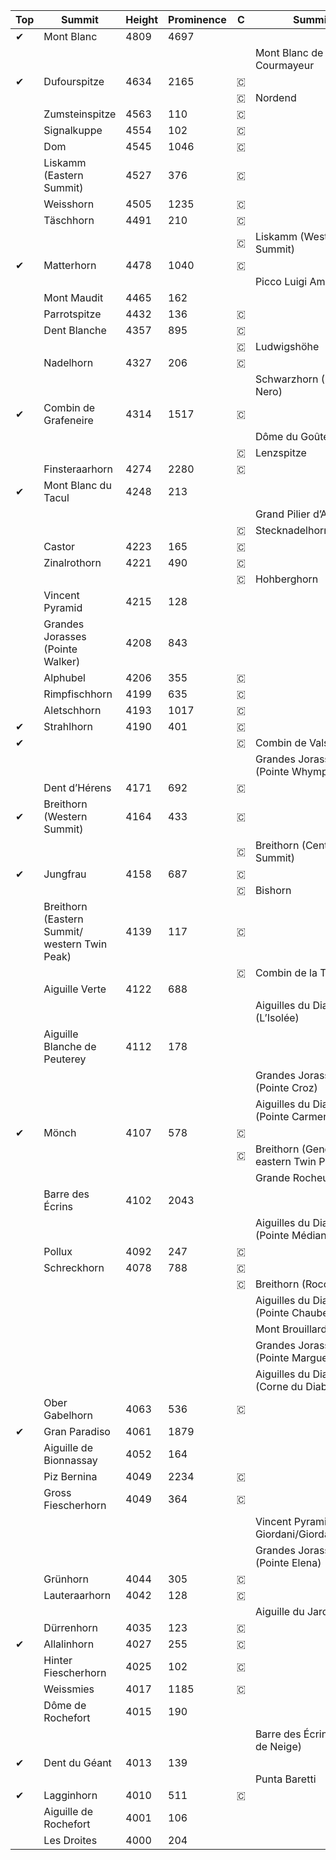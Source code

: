 | Top | Summit | Height | Prominence | C | Summit | H | P |
| -------- | -------- | -------- | -------- | -------- | -------- | -------- | -------- |
|&#x2714;|Mont Blanc|4809|4697|||||
||||||Mont Blanc de Courmayeur|4748|18|
|&#x2714;|Dufourspitze|4634|2165|&#127464;||||
|||||&#127464;|Nordend|4609|94|
||Zumsteinspitze|4563|110|&#127464;||||
||Signalkuppe|4554|102|&#127464;||||
||Dom|4545|1046|&#127464;||||
||Liskamm (Eastern Summit)|4527|376|&#127464;||||
||Weisshorn|4505|1235|&#127464;||||
||Täschhorn|4491|210|&#127464;||||
|||||&#127464;|Liskamm (Western Summit)|4479|62|
|&#x2714;|Matterhorn|4478|1040|&#127464;||||
||||||Picco Luigi Amedeo|4469|54|
||Mont Maudit|4465|162|||||
||Parrotspitze|4432|136|&#127464;||||
||Dent Blanche|4357|895|&#127464;||||
|||||&#127464;|Ludwigshöhe|4341|58|
||Nadelhorn|4327|206|&#127464;||||
||||||Schwarzhorn (Corno Nero)|4322|42|
|&#x2714;|Combin de Grafeneire|4314|1517|&#127464;||||
||||||Dôme du Goûter|4304|58|
|||||&#127464;|Lenzspitze|4294|86|
||Finsteraarhorn|4274|2280|&#127464;||||
|&#x2714;|Mont Blanc du Tacul|4248|213|||||
||||||Grand Pilier d’Angle|4243|35|
|||||&#127464;|Stecknadelhorn|4241|30|
||Castor|4223|165|&#127464;||||
||Zinalrothorn|4221|490|&#127464;||||
|||||&#127464;|Hohberghorn|4219|75
||Vincent Pyramid|4215|128|||||
||Grandes Jorasses (Pointe Walker)|4208|843|||||
||Alphubel|4206|355|&#127464;||||
||Rimpfischhorn|4199|635|&#127464;||||
||Aletschhorn|4193|1017|&#127464;||||
|&#x2714;|Strahlhorn|4190|401|&#127464;||||
|&#x2714;||||&#127464;|Combin de Valsoray|4183|57|
||||||Grandes Jorasses (Pointe Whymper)|4184|51|
||Dent d’Hérens|4171|692|&#127464;||||
|&#x2714;|Breithorn (Western Summit)|4164|433|&#127464;||||
|||||&#127464;|Breithorn (Central Summit)|4159|82|
|&#x2714;|Jungfrau|4158|687|&#127464;||||
|||||&#127464;|Bishorn|4153|95|
||Breithorn (Eastern Summit/ western Twin Peak)|4139|117|&#127464;||||
|||||&#127464;|Combin de la Tsessette|4134|52|
||Aiguille Verte|4122|688|||||
||||||Aiguilles du Diable (L’Isolée)|4114|36|
||Aiguille Blanche de Peuterey|4112|178|||||
||||||Grandes Jorasses (Pointe Croz)|4110|10|
||||||Aiguilles du Diable (Pointe Carmen)|4109|36|
|&#x2714;|Mönch|4107|578|&#127464;||||
|||||&#127464;|Breithorn (Gendarm/ eastern Twin Peak)|4106|36|
||||||Grande Rocheuse|4102|52
||Barre des Écrins|4102|2043|||||
||||||Aiguilles du Diable (Pointe Médiane)|4097|40|
||Pollux|4092|247|&#127464;||||
||Schreckhorn|4078|788|&#127464;||||
|||||&#127464;|Breithorn (Roccia Nera)|4075|30|
||||||Aiguilles du Diable (Pointe Chaubert)|4074|57|
||||||Mont Brouillard|4069|39|
||||||Grandes Jorasses (Pointe Marguerite)|4065|50|
||||||Aiguilles du Diable (Corne du Diable)|4064|19|
||Ober Gabelhorn|4063|536|&#127464;||||
|&#x2714;|Gran Paradiso|4061|1879|||||
||Aiguille de Bionnassay|4052|164|||||
||Piz Bernina|4049|2234|&#127464;||||
||Gross Fiescherhorn|4049|364|&#127464;||||
||||||Vincent Pyramid (Punta Giordani/Giordanispetz)|4046|5|
||||||Grandes Jorasses (Pointe Elena)|4045|10|
||Grünhorn|4044|305|&#127464;||||
||Lauteraarhorn|4042|128|&#127464;||||
||||||Aiguille du Jardin|4035|37|
||Dürrenhorn|4035|123|&#127464;||||
|&#x2714;|Allalinhorn|4027|255|&#127464;||||
||Hinter Fiescherhorn|4025|102|&#127464;||||
||Weissmies|4017|1185|&#127464;||||
||Dôme de Rochefort|4015|190|||||
||||||Barre des Écrins (Dôme de Neige)|4015|41|
|&#x2714;|Dent du Géant|4013|139|||||
||||||Punta Baretti|4013|56|
|&#x2714;|Lagginhorn|4010|511|&#127464;||||
||Aiguille de Rochefort|4001|106|||||
||Les Droites|4000|204|||||
